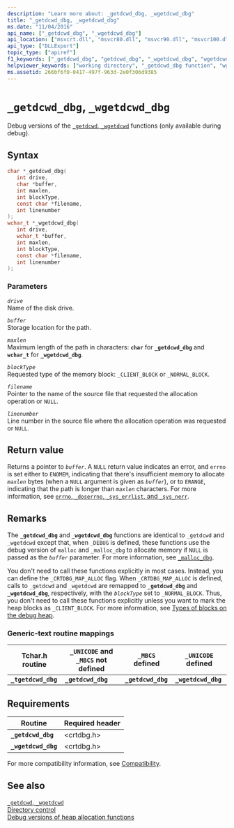 ```yaml
---
description: "Learn more about: _getdcwd_dbg, _wgetdcwd_dbg"
title: "_getdcwd_dbg, _wgetdcwd_dbg"
ms.date: "11/04/2016"
api_name: ["_getdcwd_dbg", "_wgetdcwd_dbg"]
api_location: ["msvcrt.dll", "msvcr80.dll", "msvcr90.dll", "msvcr100.dll", "msvcr100_clr0400.dll", "msvcr110.dll", "msvcr110_clr0400.dll", "msvcr120.dll", "msvcr120_clr0400.dll", "ucrtbase.dll"]
api_type: ["DLLExport"]
topic_type: ["apiref"]
f1_keywords: ["_getdcwd_dbg", "getdcwd_dbg", "_wgetdcwd_dbg", "wgetdcwd_dbg"]
helpviewer_keywords: ["working directory", "_getdcwd_dbg function", "wgetdcwd_dbg function", "current working directory", "getdcwd_dbg function", "_wgetdcwd_dbg function", "directories [C++], current working"]
ms.assetid: 266bf6f0-0417-497f-963d-2e0f306d9385
---
```

# `_getdcwd_dbg`, `_wgetdcwd_dbg`

Debug versions of the [`_getdcwd`, `_wgetdcwd`](getdcwd-wgetdcwd.md) functions (only available during debug).

## Syntax

```C
char *_getdcwd_dbg(
   int drive,
   char *buffer,
   int maxlen,
   int blockType,
   const char *filename,
   int linenumber
);
wchar_t *_wgetdcwd_dbg(
   int drive,
   wchar_t *buffer,
   int maxlen,
   int blockType,
   const char *filename,
   int linenumber
);
```

### Parameters

*`drive`*\
Name of the disk drive.

*`buffer`*\
Storage location for the path.

*`maxlen`*\
Maximum length of the path in characters: **`char`** for **`_getdcwd_dbg`** and **`wchar_t`** for **`_wgetdcwd_dbg`**.

*`blockType`*\
Requested type of the memory block: `_CLIENT_BLOCK` or `_NORMAL_BLOCK`.

*`filename`*\
Pointer to the name of the source file that requested the allocation operation or `NULL`.

*`linenumber`*\
Line number in the source file where the allocation operation was requested or `NULL`.

## Return value

Returns a pointer to *`buffer`*. A `NULL` return value indicates an error, and `errno` is set either to `ENOMEM`, indicating that there's insufficient memory to allocate *`maxlen`* bytes (when a `NULL` argument is given as *`buffer`*), or to `ERANGE`, indicating that the path is longer than *`maxlen`* characters. For more information, see [`errno`, `_doserrno`, `_sys_errlist`, and `_sys_nerr`](../errno-doserrno-sys-errlist-and-sys-nerr.md).

## Remarks

The **`_getdcwd_dbg`** and **`_wgetdcwd_dbg`** functions are identical to `_getdcwd` and `_wgetdcwd` except that, when `_DEBUG` is defined, these functions use the debug version of `malloc` and `_malloc_dbg` to allocate memory if `NULL` is passed as the *`buffer`* parameter. For more information, see [`_malloc_dbg`](malloc-dbg.md).

You don't need to call these functions explicitly in most cases. Instead, you can define the `_CRTDBG_MAP_ALLOC` flag. When `_CRTDBG_MAP_ALLOC` is defined, calls to `_getdcwd` and `_wgetdcwd` are remapped to **`_getdcwd_dbg`** and **`_wgetdcwd_dbg`**, respectively, with the *`blockType`* set to `_NORMAL_BLOCK`. Thus, you don't need to call these functions explicitly unless you want to mark the heap blocks as `_CLIENT_BLOCK`. For more information, see [Types of blocks on the debug heap](../crt-debug-heap-details.md#types-of-blocks-on-the-debug-heap).

### Generic-text routine mappings

| Tchar.h routine | `_UNICODE` and `_MBCS` not defined | `_MBCS` defined | `_UNICODE` defined |
|---|---|---|---|
| **`_tgetdcwd_dbg`** | **`_getdcwd_dbg`** | **`_getdcwd_dbg`** | **`_wgetdcwd_dbg`** |

## Requirements

| Routine | Required header |
|---|---|
| **`_getdcwd_dbg`** | \<crtdbg.h> |
| **`_wgetdcwd_dbg`** | \<crtdbg.h> |

For more compatibility information, see [Compatibility](../compatibility.md).

## See also

[`_getdcwd`, `_wgetdcwd`](getdcwd-wgetdcwd.md)\
[Directory control](../directory-control.md)\
[Debug versions of heap allocation functions](../debug-versions-of-heap-allocation-functions.md)
